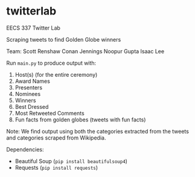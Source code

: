 # twitterlab
EECS 337 Twitter Lab

Scraping tweets to find Golden Globe winners

Team:
Scott Renshaw
Conan Jennings
Noopur Gupta
Isaac Lee

Run `main.py` to produce output with:
1. Host(s) (for the entire ceremony)
2. Award Names
3. Presenters
4. Nominees
5. Winners
6. Best Dressed
7. Most Retweeted Comments
8. Fun facts from golden globes (tweets with fun facts)

Note: We find output using both the categories extracted from the tweets and categories scraped from Wikipedia.

Dependencies:
* Beautiful Soup (`pip install beautifulsoup4`)
* Requests (`pip install requests`)




